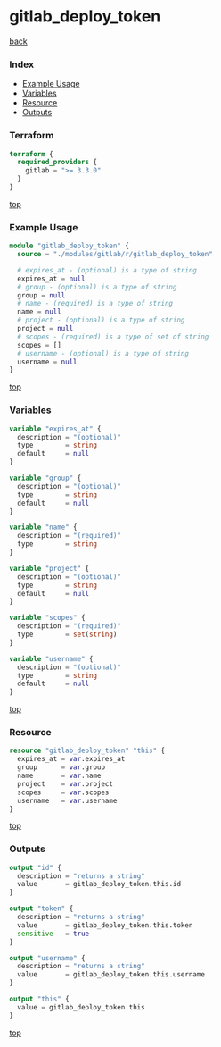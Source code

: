 # gitlab_deploy_token

[back](../gitlab.md)

### Index

- [Example Usage](#example-usage)
- [Variables](#variables)
- [Resource](#resource)
- [Outputs](#outputs)

### Terraform

```terraform
terraform {
  required_providers {
    gitlab = ">= 3.3.0"
  }
}
```

[top](#index)

### Example Usage

```terraform
module "gitlab_deploy_token" {
  source = "./modules/gitlab/r/gitlab_deploy_token"

  # expires_at - (optional) is a type of string
  expires_at = null
  # group - (optional) is a type of string
  group = null
  # name - (required) is a type of string
  name = null
  # project - (optional) is a type of string
  project = null
  # scopes - (required) is a type of set of string
  scopes = []
  # username - (optional) is a type of string
  username = null
}
```

[top](#index)

### Variables

```terraform
variable "expires_at" {
  description = "(optional)"
  type        = string
  default     = null
}

variable "group" {
  description = "(optional)"
  type        = string
  default     = null
}

variable "name" {
  description = "(required)"
  type        = string
}

variable "project" {
  description = "(optional)"
  type        = string
  default     = null
}

variable "scopes" {
  description = "(required)"
  type        = set(string)
}

variable "username" {
  description = "(optional)"
  type        = string
  default     = null
}
```

[top](#index)

### Resource

```terraform
resource "gitlab_deploy_token" "this" {
  expires_at = var.expires_at
  group      = var.group
  name       = var.name
  project    = var.project
  scopes     = var.scopes
  username   = var.username
}
```

[top](#index)

### Outputs

```terraform
output "id" {
  description = "returns a string"
  value       = gitlab_deploy_token.this.id
}

output "token" {
  description = "returns a string"
  value       = gitlab_deploy_token.this.token
  sensitive   = true
}

output "username" {
  description = "returns a string"
  value       = gitlab_deploy_token.this.username
}

output "this" {
  value = gitlab_deploy_token.this
}
```

[top](#index)